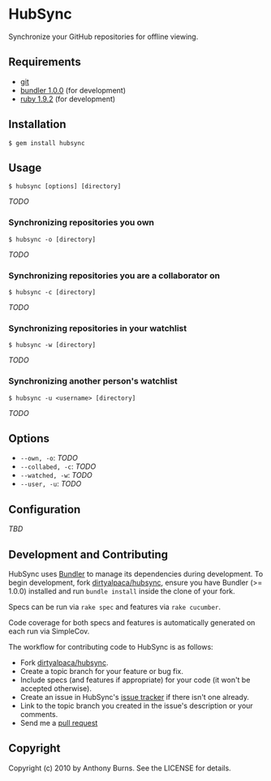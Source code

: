 # HubSync

Synchronize your GitHub repositories for offline viewing.

## Requirements

* [git](http://git-scm.com)
* [bundler 1.0.0](http://gembundler.com) (for development)
* [ruby 1.9.2](http://ruby-lang.org) (for development)

## Installation

    $ gem install hubsync

## Usage

    $ hubsync [options] [directory]

*TODO*

### Synchronizing repositories you own

    $ hubsync -o [directory]

*TODO*

### Synchronizing repositories you are a collaborator on

    $ hubsync -c [directory]

*TODO*

### Synchronizing repositories in your watchlist

    $ hubsync -w [directory]

*TODO*

### Synchronizing another person's watchlist

    $ hubsync -u <username> [directory]

*TODO*

## Options

* `--own, -o`: *TODO*
* `--collabed, -c`: *TODO*
* `--watched, -w`: *TODO*
* `--user, -u`: *TODO*

## Configuration

*TBD*

## Development and Contributing

HubSync uses [Bundler](http://gembundler.com) to manage its dependencies during
development. To begin development, fork [dirtyalpaca/hubsync][1], ensure you
have Bundler (>= 1.0.0) installed and run `bundle install` inside the clone of
your fork.

Specs can be run via `rake spec` and features via `rake cucumber`.

Code coverage for both specs and features is automatically generated on each run
via SimpleCov.

The workflow for contributing code to HubSync is as follows:

* Fork [dirtyalpaca/hubsync][1].
* Create a topic branch for your feature or bug fix.
* Include specs (and features if appropriate) for your code (it won't be
  accepted otherwise).
* Create an issue in HubSync's [issue tracker][2] if there isn't one already.
* Link to the topic branch you created in the issue's description or your
  comments.
* Send me a [pull request](http://help.github.com/pull-requests/)

## Copyright

Copyright (c) 2010 by Anthony Burns. See the LICENSE for details.

  [1]: http://github.com/dirtyalpaca/hubsync
  [2]: http://github.com/dirtyalpaca/hubsync/issues
